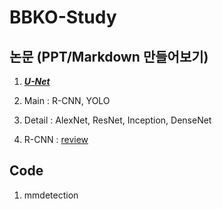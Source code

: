 # BBKO-Study

## 논문 (PPT/Markdown 만들어보기)

1. [**_U-Net_**](U-Net/README.md)

1. Main : R-CNN, YOLO

1. Detail : AlexNet, ResNet, Inception, DenseNet

1. R-CNN : [review](https://yamalab.tistory.com/110)

## Code

1. mmdetection
